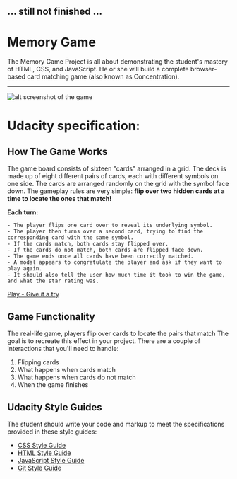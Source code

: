 ## ... still not finished ...

# Memory Game

The Memory Game Project is all about demonstrating the student's mastery of HTML, CSS, and JavaScript. He or she will build a complete browser-based card matching game (also known as Concentration).

***

![alt screenshot of the game](https://jtrfs.github.io/memory-game/img/memory_game.png)


# Udacity specification:

## How The Game Works
The game board consists of sixteen "cards" arranged in a grid. The deck is made up of eight different pairs of cards, each with different symbols on one side. The cards are arranged randomly on the grid with the symbol face down. The gameplay rules are very simple: **flip over two hidden cards at a time to locate the ones that match!**

**Each turn:**
```
- The player flips one card over to reveal its underlying symbol.
- The player then turns over a second card, trying to find the corresponding card with the same symbol.
- If the cards match, both cards stay flipped over.
- If the cards do not match, both cards are flipped face down.
- The game ends once all cards have been correctly matched.
- A modal appears to congratulate the player and ask if they want to play again. 
- It should also tell the user how much time it took to win the game, and what the star rating was.
```
[Play - Give it a try](https://jtrfs.github.io/memory-game/)

## Game Functionality
The real-life game, players flip over cards to locate the pairs that match The goal is to recreate this effect in your project. There are a couple of interactions that you'll need to handle:

1. Flipping cards
2. What happens when cards match
3. What happens when cards do not match
4. When the game finishes

## Udacity Style Guides
The student should write your code and markup to meet the specifications provided in these style guides:

* [CSS Style Guide](http://udacity.github.io/frontend-nanodegree-styleguide/css.html)
* [HTML Style Guide](http://udacity.github.io/frontend-nanodegree-styleguide/index.html)
* [JavaScript Style Guide](http://udacity.github.io/frontend-nanodegree-styleguide/javascript.html)
* [Git Style Guide](https://udacity.github.io/git-styleguide/)
